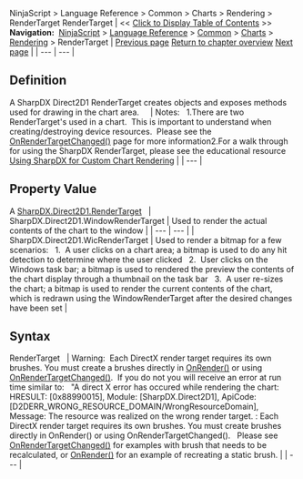 ﻿
NinjaScript \> Language Reference \> Common \> Charts \> Rendering \> RenderTarget
RenderTarget
| \<\< [Click to Display Table of Contents](rendertarget.md) \>\> **Navigation:**     [NinjaScript](ninjascript.md) \> [Language Reference](language_reference_wip.md) \> [Common](common.md) \> [Charts](chart.md) \> [Rendering](rendering.md) \> RenderTarget | [Previous page](panelui.md) [Return to chapter overview](rendering.md) [Next page](setzorder.md) |
| --- | --- |
## Definition
A SharpDX Direct2D1 RenderTarget creates objects and exposes methods used for drawing in the chart area.  
 
| Notes:   1\.There are two RenderTarget's used in a chart.  This is important to understand when creating/destroying device resources.  Please see the [OnRenderTargetChanged()](onrendertargetchanged.md) page for more information2\.For a walk through for using the SharpDX RenderTarget, please see the educational resource [Using SharpDX for Custom Chart Rendering](using_sharpdx_for_custom_chart_rendering.md) |
| --- |

## 
## 
## Property Value
A [SharpDX.Direct2D1\.RenderTarget](sharpdx_direct2d1_rendertarget.md)
 
| SharpDX.Direct2D1\.WindowRenderTarget | Used to render the actual contents of the chart to the window |
| --- | --- |
| SharpDX.Direct2D1\.WicRenderTarget | Used to render a bitmap for a few scenarios:   1\.  A user clicks on a chart area; a bitmap is used to do any hit detection to determine where the user clicked   2\.  User clicks on the Windows task bar; a bitmap is used to rendered the preview the contents of the chart display through a thumbnail on the task bar   3\.  A user re\-sizes the chart; a bitmap is used to render the current contents of the chart, which is redrawn using the WindowRenderTarget after the desired changes have been set |

## Syntax
RenderTarget
 
| Warning:  Each DirectX render target requires its own brushes. You must create a brushes directly in [OnRender()](onrender.md) or using [OnRenderTargetChanged()](onrestorevalues.md).  If you do not you will receive an error at run time similar to:    "A direct X error has occured while rendering the chart: HRESULT: \[0x88990015], Module: \[SharpDX.Direct2D1], ApiCode: \[D2DERR\_WRONG\_RESOURCE\_DOMAIN/WrongResourceDomain], Message: The resource was realized on the wrong render target. : Each DirectX render target requires its own brushes. You must create brushes directly in OnRender() or using OnRenderTargetChanged().   Please see [OnRenderTargetChanged()](onrendertargetchanged.md) for examples with brush that needs to be recalculated, or [OnRender()](onrender.md) for an example of recreating a static brush. |
| --- |
